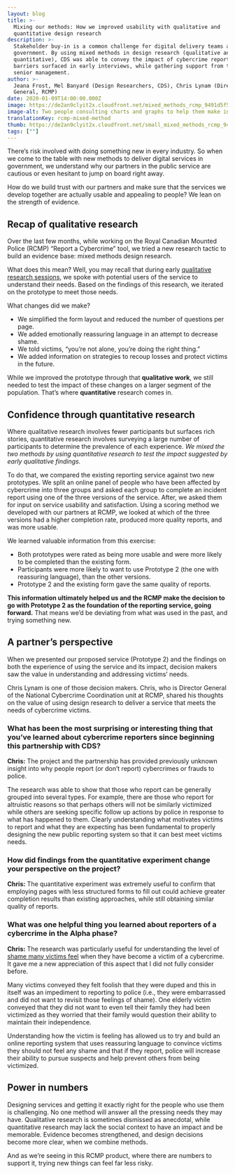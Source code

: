 ```yaml
---
layout: blog
title: >-
  Mixing our methods: How we improved usability with qualitative and
  quantitative design research
description: >-
  Stakeholder buy-in is a common challenge for digital delivery teams across
  government. By using mixed methods in design research (qualitative and
  quantitative), CDS was able to convey the impact of cybercrime reporting
  barriers surfaced in early interviews, while gathering support from the RCMP’s
  senior management.
author: >-
  Jeana Frost, Mel Banyard (Design Researchers, CDS), Chris Lynam (Director
  General, RCMP)
date: 2020-01-09T14:00:00.000Z
image: https://de2an9clyit2x.cloudfront.net/mixed_methods_rcmp_9491d5f5b1.jpg
image-alt: Two people consulting charts and graphs to help them make informed decisions.
translationKey: rcmp-mixed-method
thumb: https://de2an9clyit2x.cloudfront.net/small_mixed_methods_rcmp_9491d5f5b1.jpg
tags: [""]
---
```


There’s risk involved with doing something new in every industry. So when we come to the table with new methods to deliver digital services in government, we understand why our partners in the public service are cautious or even hesitant to jump on board right away.

How do we build trust with our partners and make sure that the services we develop together are actually usable and appealing to people? We lean on the strength of evidence.

## Recap of qualitative research
Over the last few months, while working on the Royal Canadian Mounted Police (RCMP) “Report a Cybercrime” tool, we tried a new research tactic to build an evidence base: mixed methods design research.

What does this mean? Well, you may recall that during early [qualitative research sessions](https://digital.canada.ca/2019/07/11/qualitative-data-uncomfortable-but-worth-it/), we spoke with potential users of the service to understand their needs. Based on the findings of this research, we iterated on the prototype to meet those needs.

What changes did we make?

* We simplified the form layout and reduced the number of questions per page.
* We added emotionally reassuring language in an attempt to decrease shame.
* We told victims, “you’re not alone, you’re doing the right thing.”
* We added information on strategies to recoup losses and protect victims in the future.

While we improved the prototype through that **qualitative work**, we still needed to test the impact of these changes on a larger segment of the population. That’s where **quantitative** research comes in.

## Confidence through quantitative research

Where qualitative research involves fewer participants but surfaces rich stories, quantitative research involves surveying a large number of participants to determine the prevalence of each experience. *We mixed the two methods by using quantitative research to test the impact suggested by early qualitative findings.*

To do that, we compared the existing reporting service against two new prototypes. We split an online panel of people who have been affected by cybercrime into three groups and asked each group to complete an incident report using one of the three versions of the service. After, we asked them for input on service usability and satisfaction. Using a scoring method we developed with our partners at RCMP,  we looked at which of the three versions had a higher completion rate, produced more quality reports, and was more usable.

We learned valuable information from this exercise:

* Both prototypes were rated as being more usable and were more likely to be completed than the existing form.
* Participants were more likely to want to use Prototype 2  (the one with reassuring language), than the other versions.
* Prototype 2 and the existing form gave the same quality of reports.

**This information ultimately helped us and the RCMP make the decision to go with Prototype 2 as the foundation of the reporting service, going forward.** That means we’d be deviating from what was used in the past, and trying something new.

## A partner’s perspective
When we presented our proposed service (Prototype 2) and the findings on both the experience of using the service and its impact, decision makers saw the value in understanding and addressing victims’ needs.

Chris Lynam is one of those decision makers. Chris, who is Director General of the National Cybercrime Coordination unit at RCMP, shared his thoughts on the value of using design research to deliver a service that meets the needs of cybercrime victims.

### What has been the most surprising or interesting thing that you’ve learned about cybercrime reporters since beginning this partnership with CDS?

**Chris:** The project and the partnership has provided previously unknown insight into why people report (or don’t report) cybercrimes or frauds to police.

The research was able to show that those who report can be generally grouped into several types.  For example, there are those who report for altruistic reasons so that perhaps others will not be similarly victimized while others are seeking specific follow up actions by police in response to what has happened to them.  Clearly understanding what motivates victims to report and what they are expecting has been fundamental to properly designing the new public reporting system so that it can best meet victims needs.

### How did findings from the quantitative experiment change your perspective on the project?

**Chris:** The quantitative experiment was extremely useful to confirm that employing pages with less structured forms to fill out could achieve greater completion results than existing approaches, while still obtaining similar quality of reports.

### What was one helpful thing you learned about reporters of a cybercrime in the Alpha phase?

**Chris:** The research was particularly useful for understanding the level of [shame many victims feel](https://digital.canada.ca/2019/08/29/learning-from-the-people-who-want-to-use-our-reporting-service-but-might-not-use-it-now/) when they have become a victim of a cybercrime. It gave me a new appreciation of this aspect that I did not fully consider before.

Many victims conveyed they felt foolish that they were duped and this in itself was an impediment to reporting to police (i.e., they were embarrassed and did not want to revisit those feelings of shame). One elderly victim conveyed that they did not want to even tell their family they had been victimized as they worried that their family would question their ability to maintain their independence.

Understanding how the victim is feeling has allowed us to try and build an online reporting system that uses reassuring language to convince victims they should not feel any shame and that if they report, police will increase their ability to pursue suspects and help prevent others from being victimized.

## Power in numbers
Designing services and getting it exactly right for the people who use them is challenging. No one method will answer all the pressing needs they may have. Qualitative research is sometimes dismissed as anecdotal, while quantitative research may lack the social context to have an impact and be memorable. Evidence becomes strengthened, and design decisions become more clear, when we combine methods.

And as we’re seeing in this RCMP product, where there are numbers to support it, trying new things can feel far less risky.


